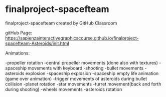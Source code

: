 # finalproject-spacefteam
finalproject-spacefteam created by GitHub Classroom

gitHub Page: https://sapienzainteractivegraphicscourse.github.io/finalproject-spacefteam-Asteroids/init.html

Animations:

-propeller rotation 
-central propeller movements (done also with textures)
-spaceship movements with keyboard
-shooting
-bullet movements
-asteroids explosion
-spaceship explosion
-spaceship empty life animation (game over animation)
-trigger movements of asteroids during bullet collision
-planet rotation
-star movements
-turret movement(back and forth during shooting)
-wheels movements
-asteroids rotation
